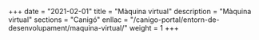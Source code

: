 +++
date        = "2021-02-01"
title       = "Màquina virtual"
description = "Màquina virtual"
sections    = "Canigó"
enllac		= "/canigo-portal/entorn-de-desenvolupament/maquina-virtual/"
weight		= 1
+++
